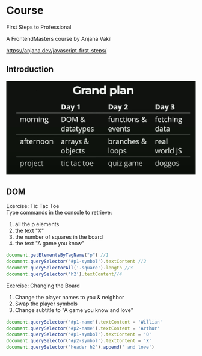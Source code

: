 # Course

First Steps to Professional

A FrontendMasters course by Anjana Vakil

https://anjana.dev/javascript-first-steps/

## Introduction

![Grand Plan](images/grand_plan.png)

## DOM

Exercise: Tic Tac Toe  
Type commands in the console to retrieve:  
1. all the p elements  
2. the text "X"  
3. the number of squares in the board  
4. the text "A game you know"

```javascript
document.getElementsByTagName("p") //1
document.querySelector('#p1-symbol').textContent //2
document.querySelectorAll('.square').length //3
document.querySelector('h2').textContent//4
```

Exercise: Changing the Board  
1. Change the player names to you & neighbor  
2. Swap the player symbols  
3. Change subtitle to "A game you know and love"  

```javascript
document.querySelector('#p1-name').textContent = 'Willian'
document.querySelector('#p2-name').textContent = 'Arthur'
document.querySelector('#p1-symbol').textContent = 'O'
document.querySelector('#p2-symbol').textContent = 'X'
document.querySelector('header h2').append(' and love')
```
